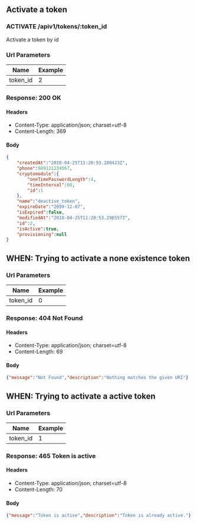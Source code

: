 ## Activate a token

### ACTIVATE /apiv1/tokens/:token_id

Activate a token by id

### Url Parameters

Name | Example
--- | ---
token_id | 2

### Response: 200 OK

#### Headers

* Content-Type: application/json; charset=utf-8
* Content-Length: 369

#### Body

```json
{
    "createdAt":"2018-04-25T11:20:53.280423Z",
    "phone":989121234567,
    "cryptomodule":{
        "oneTimePasswordLength":4,
        "timeInterval":60,
        "id":1
    },
    "name":"deactive_token",
    "expireDate":"2099-12-07",
    "isExpired":false,
    "modifiedAt":"2018-04-25T11:20:53.296557Z",
    "id":2,
    "isActive":true,
    "provisioning":null
}
```

## WHEN: Trying to activate a none existence token

### Url Parameters

Name | Example
--- | ---
token_id | 0

### Response: 404 Not Found

#### Headers

* Content-Type: application/json; charset=utf-8
* Content-Length: 69

#### Body

```json
{"message":"Not Found","description":"Nothing matches the given URI"}
```

## WHEN: Trying to activate a active token

### Url Parameters

Name | Example
--- | ---
token_id | 1

### Response: 465 Token is active

#### Headers

* Content-Type: application/json; charset=utf-8
* Content-Length: 70

#### Body

```json
{"message":"Token is active","description":"Token is already active."}
```

